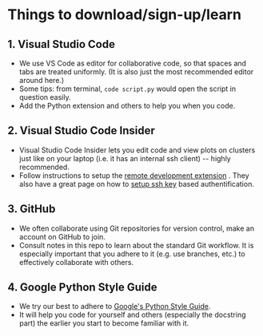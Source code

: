 # Things to download/sign-up/learn

## 1. Visual Studio Code
  - We use VS Code as editor for collaborative code, so that spaces and tabs are treated uniformly. (It is also just the most recommended editor around here.) 
  - Some tips: from terminal, `code script.py` would open the script in question easily.
  - Add the Python extension and others to help you when you code.
  
## 2. Visual Studio Code Insider 
  - Visual Studio Code Insider lets you edit code and view plots on clusters just like on your laptop (i.e. it has an internal ssh client) -- highly recommended. 
  - Follow instructions to setup the [remote development extension](https://code.visualstudio.com/docs/remote/ssh) . They also have a great page on how to [setup ssh key](https://code.visualstudio.com/docs/remote/troubleshooting#_improving-your-security-with-a-dedicated-key) based authentification.
  
## 3. GitHub
  - We often collaborate using Git repositories for version control, make an account on GitHub to join. 
  - Consult notes in this repo to learn about the standard Git workflow. It is especially important that you adhere to it (e.g. use branches, etc.) to effectively collaborate with others.
  
## 4. Google Python Style Guide
  - We try our best to adhere to [Google's Python Style Guide](http://google.github.io/styleguide/pyguide.html).
  - It will help you code for yourself and others (especially the docstring part) the earlier you start to become familiar with it.
  
  
